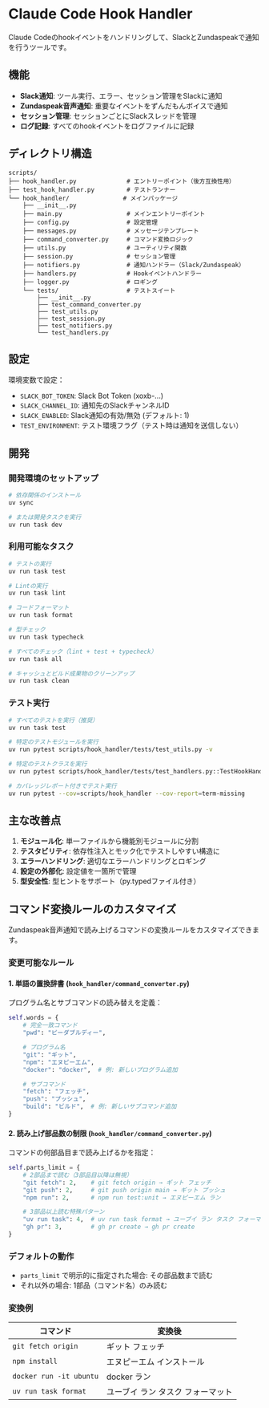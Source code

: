 # Claude Code Hook Handler

Claude Codeのhookイベントをハンドリングして、SlackとZundaspeakで通知を行うツールです。

## 機能

- **Slack通知**: ツール実行、エラー、セッション管理をSlackに通知
- **Zundaspeak音声通知**: 重要なイベントをずんだもんボイスで通知
- **セッション管理**: セッションごとにSlackスレッドを管理
- **ログ記録**: すべてのhookイベントをログファイルに記録

## ディレクトリ構造

```
scripts/
├── hook_handler.py              # エントリーポイント（後方互換性用）
├── test_hook_handler.py         # テストランナー
└── hook_handler/               # メインパッケージ
    ├── __init__.py
    ├── main.py                  # メインエントリーポイント
    ├── config.py                # 設定管理
    ├── messages.py              # メッセージテンプレート
    ├── command_converter.py     # コマンド変換ロジック
    ├── utils.py                 # ユーティリティ関数
    ├── session.py               # セッション管理
    ├── notifiers.py             # 通知ハンドラー（Slack/Zundaspeak）
    ├── handlers.py              # Hookイベントハンドラー
    ├── logger.py                # ロギング
    └── tests/                   # テストスイート
        ├── __init__.py
        ├── test_command_converter.py
        ├── test_utils.py
        ├── test_session.py
        ├── test_notifiers.py
        └── test_handlers.py
```

## 設定

環境変数で設定：

- `SLACK_BOT_TOKEN`: Slack Bot Token (xoxb-...)
- `SLACK_CHANNEL_ID`: 通知先のSlackチャンネルID
- `SLACK_ENABLED`: Slack通知の有効/無効 (デフォルト: 1)
- `TEST_ENVIRONMENT`: テスト環境フラグ（テスト時は通知を送信しない）

## 開発

### 開発環境のセットアップ

```bash
# 依存関係のインストール
uv sync

# または開発タスクを実行
uv run task dev
```

### 利用可能なタスク

```bash
# テストの実行
uv run task test

# Lintの実行
uv run task lint

# コードフォーマット
uv run task format

# 型チェック
uv run task typecheck

# すべてのチェック（lint + test + typecheck）
uv run task all

# キャッシュとビルド成果物のクリーンアップ
uv run task clean
```

### テスト実行

```bash
# すべてのテストを実行（推奨）
uv run task test

# 特定のテストモジュールを実行
uv run pytest scripts/hook_handler/tests/test_utils.py -v

# 特定のテストクラスを実行
uv run pytest scripts/hook_handler/tests/test_handlers.py::TestHookHandler -v

# カバレッジレポート付きでテスト実行
uv run pytest --cov=scripts/hook_handler --cov-report=term-missing
```

## 主な改善点

1. **モジュール化**: 単一ファイルから機能別モジュールに分割
2. **テスタビリティ**: 依存性注入とモック化でテストしやすい構造に
3. **エラーハンドリング**: 適切なエラーハンドリングとロギング
4. **設定の外部化**: 設定値を一箇所で管理
5. **型安全性**: 型ヒントをサポート（py.typedファイル付き）

## コマンド変換ルールのカスタマイズ

Zundaspeak音声通知で読み上げるコマンドの変換ルールをカスタマイズできます。

### 変更可能なルール

#### 1. 単語の置換辞書 (`hook_handler/command_converter.py`)

プログラム名とサブコマンドの読み替えを定義：

```python
self.words = {
    # 完全一致コマンド
    "pwd": "ピーダブルディー",

    # プログラム名
    "git": "ギット",
    "npm": "エヌピーエム",
    "docker": "docker",  # 例: 新しいプログラム追加

    # サブコマンド
    "fetch": "フェッチ",
    "push": "プッシュ",
    "build": "ビルド",  # 例: 新しいサブコマンド追加
}
```

#### 2. 読み上げ部品数の制限 (`hook_handler/command_converter.py`)

コマンドの何部品目まで読み上げるかを指定：

```python
self.parts_limit = {
    # 2部品まで読む（3部品目以降は無視）
    "git fetch": 2,    # git fetch origin → ギット フェッチ
    "git push": 2,     # git push origin main → ギット プッシュ
    "npm run": 2,      # npm run test:unit → エヌピーエム ラン

    # 3部品以上読む特殊パターン
    "uv run task": 4,  # uv run task format → ユーブイ ラン タスク フォーマット
    "gh pr": 3,        # gh pr create → gh pr create
}
```

### デフォルトの動作

- `parts_limit` で明示的に指定された場合: その部品数まで読む
- それ以外の場合: 1部品（コマンド名）のみ読む

### 変換例

| コマンド                | 変換後                            |
| ----------------------- | --------------------------------- |
| `git fetch origin`      | ギット フェッチ                   |
| `npm install`           | エヌピーエム インストール         |
| `docker run -it ubuntu` | docker ラン                       |
| `uv run task format`    | ユーブイ ラン タスク フォーマット |
